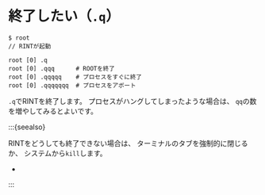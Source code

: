 # 終了したい（``.q``）

```console
$ root
// RINTが起動

root [0] .q
root [0] .qqq      # ROOTを終了
root [0] .qqqqq    # プロセスをすぐに終了
root [0] .qqqqqqq  # プロセスをアボート
```

``.q``でRINTを終了します。
プロセスがハングしてしまったような場合は、
`qq`の数を増やしてみるとよいです。

:::{seealso}

RINTをどうしても終了できない場合は、
ターミナルのタブを強制的に閉じるか、
システムから`kill`します。

- [](../command/command-ps.md)

:::
